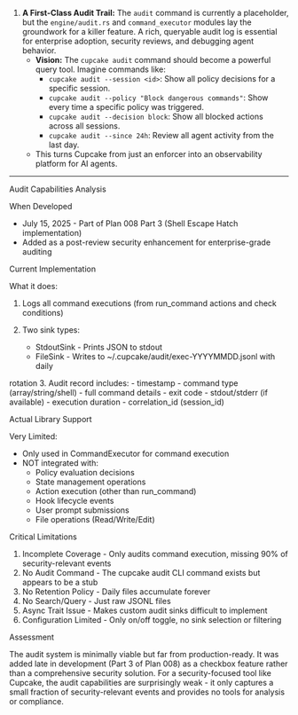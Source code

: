 1.  **A First-Class Audit Trail:** The `audit` command is currently a placeholder, but the `engine/audit.rs` and `command_executor` modules lay the groundwork for a killer feature. A rich, queryable audit log is essential for enterprise adoption, security reviews, and debugging agent behavior.
    - **Vision:** The `cupcake audit` command should become a powerful query tool. Imagine commands like:
      - `cupcake audit --session <id>`: Show all policy decisions for a specific session.
      - `cupcake audit --policy "Block dangerous commands"`: Show every time a specific policy was triggered.
      - `cupcake audit --decision block`: Show all blocked actions across all sessions.
      - `cupcake audit --since 24h`: Review all agent activity from the last day.
    - This turns Cupcake from just an enforcer into an observability platform for AI agents.

---

Audit Capabilities Analysis

When Developed

- July 15, 2025 - Part of Plan 008 Part 3 (Shell Escape Hatch implementation)
- Added as a post-review security enhancement for enterprise-grade auditing

Current Implementation

What it does:

1. Logs all command executions (from run_command actions and check conditions)
2. Two sink types:


    - StdoutSink - Prints JSON to stdout
    - FileSink - Writes to ~/.cupcake/audit/exec-YYYYMMDD.jsonl with daily

rotation 3. Audit record includes: - timestamp - command type (array/string/shell) - full command details - exit code - stdout/stderr (if available) - execution duration - correlation_id (session_id)

Actual Library Support

Very Limited:

- Only used in CommandExecutor for command execution
- NOT integrated with:
  - Policy evaluation decisions
  - State management operations
  - Action execution (other than run_command)
  - Hook lifecycle events
  - User prompt submissions
  - File operations (Read/Write/Edit)

Critical Limitations

1. Incomplete Coverage - Only audits command execution, missing 90% of
   security-relevant events
2. No Audit Command - The cupcake audit CLI command exists but appears to be a
   stub
3. No Retention Policy - Daily files accumulate forever
4. No Search/Query - Just raw JSONL files
5. Async Trait Issue - Makes custom audit sinks difficult to implement
6. Configuration Limited - Only on/off toggle, no sink selection or filtering

Assessment

The audit system is minimally viable but far from production-ready. It was added
late in development (Part 3 of Plan 008) as a checkbox feature rather than a
comprehensive security solution. For a security-focused tool like Cupcake, the
audit capabilities are surprisingly weak - it only captures a small fraction of
security-relevant events and provides no tools for analysis or compliance.

